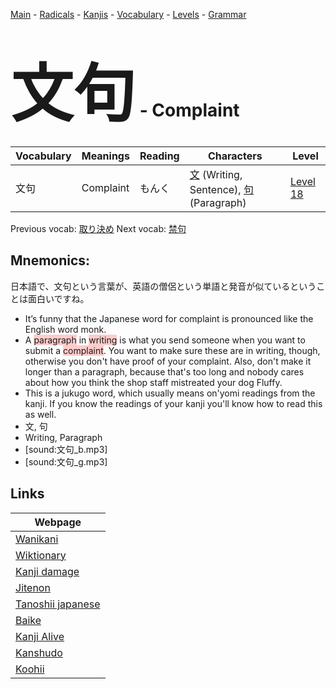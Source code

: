 <style> bigfont {font-size: 100px}</style>
[Main](../README.md) -
[Radicals](../radicals.md) -
[Kanjis](../kanjis.md) -
[Vocabulary](../vocabulary.md) -
[Levels](../levels.md) -
[Grammar](../grammar.md)
# <bigfont> 文句</bigfont> - Complaint 

| Vocabulary | Meanings | Reading | Characters | Level |
| --- | --- | --- | --- | --- |
| 文句 | Complaint | もんく |  [文](../kanjis/文.md) (Writing, Sentence), [句](../kanjis/句.md) (Paragraph) | [Level 18](../levels/wk_level18.md) |

Previous vocab: [取り決め](取り決め.md) Next vocab: [禁句](禁句.md) 

## Mnemonics:
日本語で、文句という言葉が、英語の僧侶という単語と発音が似ているということは面白いですね。
* It’s funny that the Japanese word for complaint is pronounced like the English word monk.
* A <span style="background-color:#ffcccb"> paragraph</span> in <span style="background-color:#ffcccb"> writing</span> is what you send someone when you want to submit a <span style="background-color:#ffcccb"> complaint</span>. You want to make sure these are in writing, though, otherwise you don't have proof of your complaint. Also, don't make it longer than a paragraph, because that's too long and nobody cares about how you think the shop staff mistreated your dog Fluffy.
* This is a jukugo word, which usually means on'yomi readings from the kanji. If you know the readings of your kanji you'll know how to read this as well.
* 文, 句
* Writing, Paragraph
* [sound:文句_b.mp3]
* [sound:文句_g.mp3]


## Links 

| Webpage |
| --- |
| [Wanikani          ](https://www.wanikani.com/kanji/文句) |
| [Wiktionary        ](https://en.wiktionary.org/wiki/文句) |
| [Kanji damage      ](http://www.kanjidamage.com/kanji/search?utf8=✓&q=文句) |
| [Jitenon           ](https://jitenon.com/kanji/文句) |
| [Tanoshii japanese ](https://www.tanoshiijapanese.com/dictionary/kanji.cfm?k=文句) |
| [Baike             ](https://baike.baidu.com/item/文句) |
| [Kanji Alive       ](https://app.kanjialive.com/文句) |
| [Kanshudo          ](https://www.kanshudo.com/searchmn?q=文句) |
| [Koohii            ](https://kanji.koohii.com/study/kanji/文句) |
